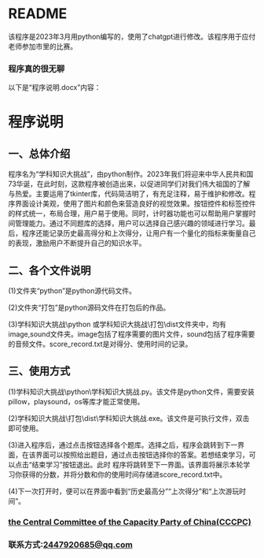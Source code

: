 # README

该程序是2023年3月用python编写的，使用了chatgpt进行修改。该程序用于应付老师参加市里的比赛。

### 程序真的很无聊

以下是“程序说明.docx”内容：

# 程序说明

## 一、总体介绍

程序名为“学科知识大挑战”，由python制作。2023年我们将迎来中华人民共和国73华诞，在此时刻，这款程序被创造出来，以促进同学们对我们伟大祖国的了解与热爱。主要运用了tkinter库，代码简洁明了，有充足注释，易于维护和修改。程序界面设计美观，使用了图片和颜色来营造良好的视觉效果。按钮控件和标签控件的样式统一，布局合理，用户易于使用。同时，计时器功能也可以帮助用户掌握时间管理能力。通过不同题库的选择，用户可以选择自己感兴趣的领域进行学习。最后，程序还能记录历史最高得分和上次得分，让用户有一个量化的指标来衡量自己的表现，激励用户不断提升自己的知识水平。

## 二、各个文件说明

(1)文件夹“python”是python源代码文件。

(2)文件夹“打包”是python源码文件在打包后的作品。

(3)学科知识大挑战\python 或学科知识大挑战\打包\dist文件夹中，均有image,sound文件夹。image包括了程序需要的图片文件，sound包括了程序需要的音频文件。score_record.txt是对得分、使用时间的记录。

## 三、使用方式

(1)学科知识大挑战\python\学科知识大挑战.py。该文件是python文件，需要安装pillow，playsound，os等库才能正常使用。

(2)学科知识大挑战\打包\dist\学科知识大挑战.exe。该文件是可执行文件，双击即可使用。

(3)进入程序后，通过点击按钮选择各个题库。选择之后，程序会跳转到下一界面，在该界面可以按照给出题目，通过点击按钮选择你的答案。若想结束学习，可以点击“结束学习”按钮退出。此时
程序将跳转至下一界面。该界面将展示本轮学习你获得的分数，并将分数和你的使用时间存储进score_record.txt中。

(4)下一次打开时，便可以在界面中看到“历史最高分”“上次得分”和“上次游玩时间”。

### [the Central Committee of the Capacity Party of China(CCCPC)](https://ovule-seed.github.io/)

### 联系方式:2447920685@qq.com
